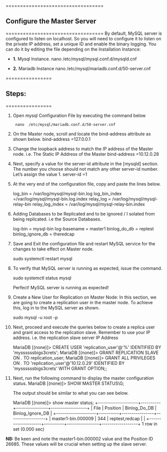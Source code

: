 ==================================
## Configure the Master Server
==================================
By default, MySQL server is configured to listen on localhost. So you will need to configure it to listen on the private IP address, set a unique ID and enable the binary logging. You can do it by editing the file depending on the Installation Instance:

 - **1.** Mysql Instance. 
 nano  /etc/mysql/mysql.conf.d/mysqld.cnf

 - **2.** Mariadb Instance
 nano  /etc/mysql/mariadb.conf.d/50-server.cnf

================
## Steps:
================
1. Open mysql Configuration File by executing the command below

		nano  /etc/mysql/mariadb.conf.d/50-server.cnf

2. On the Master node, scroll and locate the bind-address attribute as shown below.
		bind-address 	 =127.0.0.1

3. Change the loopback address to match the IP address of the Master node. i.e. The Static IP Address of the Master
		bind-address  	=10.12.0.28

4. Next, specify a value for the server-id attribute in the [mysqld] section. The number you choose should not match any other server-id number. Let’s assign the value 1.
		server-id	 =1
5. At the very end of the configuration file, copy and paste the lines below.

	log_bin = /var/log/mysql/mysql-bin.log
	log_bin_index =/var/log/mysql/mysql-bin.log.index
	relay_log = /var/log/mysql/mysql-relay-bin
	relay_log_index = /var/log/mysql/mysql-relay-bin.index

6. Adding Databases to be Replicated and to be ignored / I solated from being replicated. i.e the Source Databases.

	log-bin                 = mysql-bin
	log-basename            = master1
	binlog_do_db            = reptest
	binlog_ignore_db        = theredcap


7. Save and Exit the configuration file and restart MySQL service for the changes to take effect on Master node.
	
	sudo systemctl restart mysql

8. To verify that MySQL server is running as expected, issue the command.

	sudo systemctl status mysql

	Perfect! MySQL server is running as expected!

9. Create a New User for Replication on Master Node: In this section, we are going to create a replication user in the master node. To achieve this, log in to the MySQL server as shown.
	
	sudo mysql -u root -p

10. Next, proceed and execute the queries below to create a replica user and grant access to the replication slave. Remember to use your IP address. i.e. the replication slave server IP Address

	MariaDB [(none)]> CREATE USER 'replication_user'@'%' IDENTIFIED BY 'myssssssbigs3crets';
	MariaDB [(none)]> GRANT REPLICATION SLAVE ON *.* TO replication_user;
	MariaDB [(none)]> GRANT ALL PRIVILEGES ON *.* TO 'replication_user'@'10.12.0.29' IDENTIFIED BY 'myssssssbigs3crets' WITH GRANT OPTION;;

11. Next, run the following command to display the master configuration status.
	MariaDB [(none)]> SHOW MASTER STATUS\G;

	The output should be similar to what you can see below.

	MariaDB [(none)]> show master status;
	+--------------------+----------+----------------+------------------+
	| File               | Position | Binlog_Do_DB   | Binlog_Ignore_DB |
	+--------------------+----------+----------------+------------------+
	| master1-bin.000009 |      344 | reptest,redcap |                  |
	+--------------------+----------+----------------+------------------+
	1 row in set (0.000 sec)


**NB:** Be keen and note the master1-bin.000002 value and the Position ID 26685. These values will be crucial when setting up the slave server.
